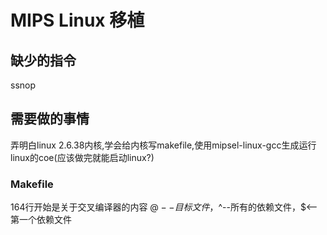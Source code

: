 # MIPS Linux 移植

## 缺少的指令

ssnop

## 需要做的事情

弄明白linux 2.6.38内核,学会给内核写makefile,使用mipsel-linux-gcc生成运行linux的coe(应该做完就能启动linux?)

### Makefile

164行开始是关于交叉编译器的内容
$@--目标文件，$^--所有的依赖文件，$<--第一个依赖文件
